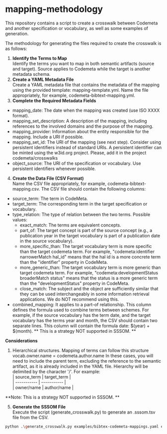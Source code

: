 # mapping-methodology
This repository contains a script to create a crosswalk between Codemeta and another specification or vocabulary, as well as some examples of generation.

The methodology for generating the files required to create the crosswalk is as follows:
1. **Identify the Terms to Map**<br>
Identify the terms you want to map in both semantic artifacts (source and target). Source applies to Codemeta while the target is another metadata schema.
2. **Create a YAML Metadata File**<br>
Create a YAML metadata file that contains the metadata of the mapping using the provided template: mapping-template.yml.
Name the file appropriately, for example, codemeta-bibtext-mapping.yml.
3. **Complete the Required Metadata Fields**<br>
- mapping_date: The date when the mapping was created (use ISO XXXX format).
- mapping_set_description: A description of the mapping, including references to the involved domains and the purpose of the mapping.
- mapping_provider: Information about the entity responsible for the mapping. Include a URI if possible.
- mapping_set_id: The URI of the mapping (see next step). Consider using persistent identifiers instead of standard URIs. A persistent identifier can be minted using the w3id.org project. Please, add it in the project codemeta/crosswalks
- object_source: The URI of the specification or vocabulary. Use persistent identifiers whenever possible.
4. **Create the Data File (CSV Format)**<br>
Name the CSV file appropriately, for example, codemeta-bibtext-mapping.csv.
The CSV file should contain the following columns:
- source_term: The term in CodeMeta.
- target_term: The corresponding term in the target specification or vocabulary.
- type_relation: The type of relation between the two terms. Possible values:
    - exact_match: The terms are equivalent concepts.
    - part_of: The target concept is part of the source concept (e.g., a publication year in the target vocabulary is part of a publication date in the source vocabulary).
    - more_specific_than: The target vocabulary term is more specific than the target codemeta term. For example, "codemeta:identifier narrowerMatch hal_id" means that the hal id is a more concrete term than the "identifier" property in CodeMeta. 
    - more_generic_than:  The target vocabulary term is more generic than target codemeta term. For example, "codemeta:developmentStatus broaderMatch status" means that the status is a more generic term than the "developmentStatus" property in CodeMeta.
    - close_match: The subject and the object are sufficiently similar that they can be used interchangeably in some information retrieval applications. We do NOT recommend using this.
- combined_mapping: It applies to a part-of relationship. This column defines the formula used to combine terms between schemes.  For example, if the source vocabulary has the term date, and the target vocabulary has the terms year and month, the CSV should contain two separate lines. This column will contain the formula date: $(year) + $(month). ** This is a strategy NOT supported in SSSOM. **

**Considerations**

1. Hierarchical structures.
Mapping of terms can follow this structure
vocab.owner.name = codemeta.author.name
In these cases, you will need to include the parent term, excluding the reference to the semantic artifact, as it is already included in the YAML file. Hierarchy will be delimited by the character '/'. For example: <br>
| source_term | target_term |<br>
| ----------- | ----------- |<br>
| owner/name  | author/name |

**Note: This is a strategy NOT supported in SSSOM. **

5. **Generate the SSSOM File**<br>
Execute the script (generate_crosswalk.py) to generate an .sssom.tsv file from the CSV.
```bash
python .\generate_crosswalk.py examples/bibtex-codemeta-mappings.yaml examples/bibtex-codemeta-mappings.csv
